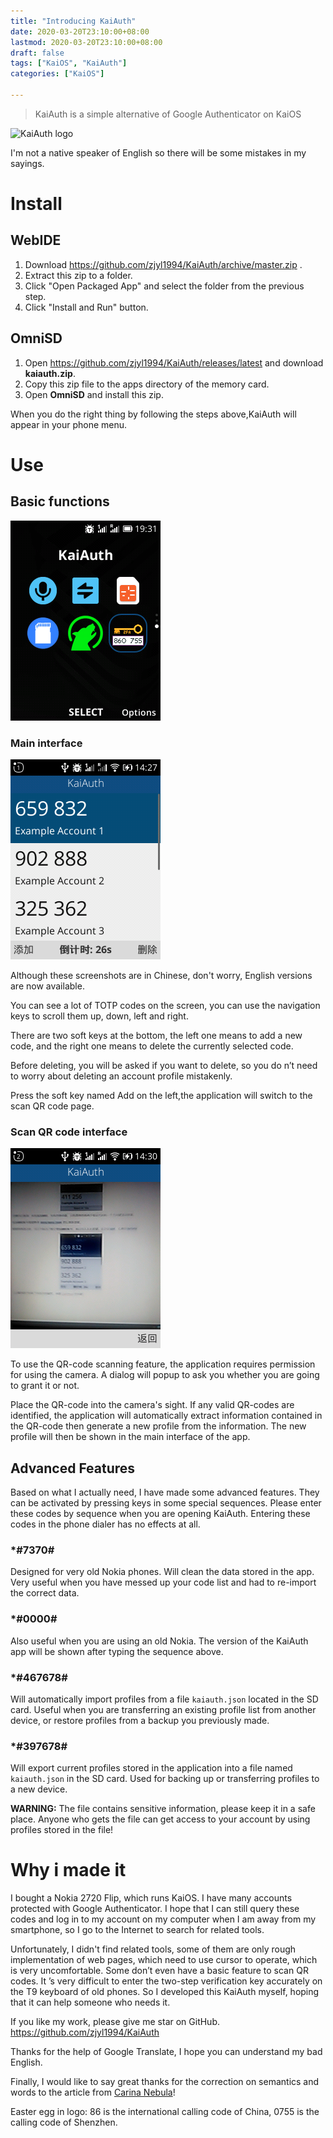 ```yaml
---
title: "Introducing KaiAuth"
date: 2020-03-20T23:10:00+08:00
lastmod: 2020-03-20T23:10:00+08:00
draft: false
tags: ["KaiOS", "KaiAuth"]
categories: ["KaiOS"]

---
```


> KaiAuth is a simple alternative of Google Authenticator on KaiOS

![KaiAuth logo](https://blog.zjyl1994.com/post/introducing_kaiauth/logo.png)

I'm not a native speaker of English so there will be some mistakes in my sayings.

<!--more-->

# Install

## WebIDE
1. Download https://github.com/zjyl1994/KaiAuth/archive/master.zip .
1. Extract this zip to a folder.
1. Click "Open Packaged App" and select the folder from the previous step.
1. Click "Install and Run" button.

## OmniSD
1. Open https://github.com/zjyl1994/KaiAuth/releases/latest and download **kaiauth.zip**.
1. Copy this zip file to the apps directory of the memory card.
1. Open **OmniSD** and install this zip.

When you do the right thing by following the steps above,KaiAuth will appear in your phone menu.

# Use
## Basic functions
![Icon in menu](logo_in_menu.png)
### Main interface
![Main interface](main_interface.png)

Although these screenshots are in Chinese, don't worry, English versions are now available.

You can see a lot of TOTP codes on the screen, you can use the navigation keys to scroll them up, down, left and right.

There are two soft keys at the bottom, the left one means to add a new code, and the right one means to delete the currently selected code.

Before deleting, you will be asked if you want to delete, so you do n’t need to worry about deleting an account profile mistakenly.

Press the soft key named Add on the left,the application will switch to the scan QR code page.

### Scan QR code interface
![QR code scan](scan_qrcode.png)

To use the QR-code scanning feature, the application requires permission for using the camera. A dialog will popup to ask you whether you are going to grant it or not.

Place the QR-code into the camera's sight. If any valid QR-codes are identified, the application will automatically extract information contained in the QR-code then generate a new profile from the information. The new profile will then be shown in the main interface of the app.

## Advanced Features

Based on what I actually need, I have made some advanced features. They can be activated by pressing keys in some special sequences.
Please enter these codes by sequence when you are opening KaiAuth. Entering these codes in the phone dialer has no effects at all.

### \*\#7370\#
Designed for very old Nokia phones. Will clean the data stored in the app. Very useful when you have messed up your code list and had to re-import the correct data.

### \*\#0000\#
Also useful when you are using an old Nokia. The version of the KaiAuth app will be shown after typing the sequence above.

### \*\#467678\#
Will automatically import profiles from a file `kaiauth.json` located in the SD card. Useful when you are transferring an existing profile list from another device, or restore profiles from a backup you previously made.

### \*\#397678\#
Will export current profiles stored in the application into a file named `kaiauth.json` in the SD card. Used for backing up or transferring profiles to a new device.

**WARNING:** The file contains sensitive information, please keep it in a safe place. Anyone who gets the file can get access to your account by using profiles stored in the file!

# Why i made it
I bought a Nokia 2720 Flip, which runs KaiOS. I have many accounts protected with Google Authenticator. I hope that I can still query these codes and log in to my account on my computer when I am away from my smartphone, so I go to the Internet to search for related tools.

Unfortunately, I didn't find related tools, some of them are only rough implementation of web pages, which need to use cursor to operate, which is very uncomfortable. Some don’t even have a basic feature to scan QR codes. It ’s very difficult to enter the two-step verification key accurately on the T9 keyboard of old phones. So I developed this KaiAuth myself, hoping that it can help someone who needs it.

If you like my work, please give me star on GitHub. https://github.com/zjyl1994/KaiAuth

Thanks for the help of Google Translate, I hope you can understand my bad English.

Finally, I would like to say great thanks for the correction on semantics and words to the article from [Carina Nebula](https://twitter.com/Carina__Nebula)!

Easter egg in logo: 86 is the international calling code of China, 0755 is the calling code of Shenzhen.